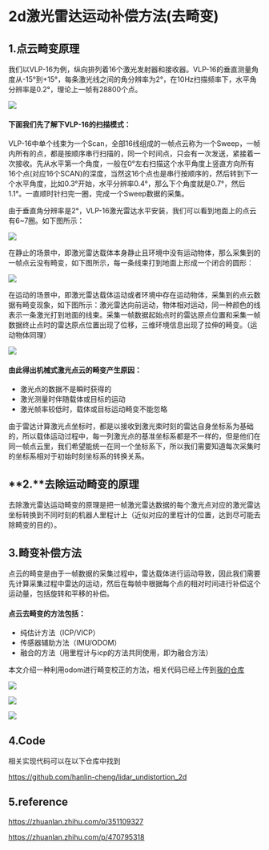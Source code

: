# 2d激光雷达运动补偿方法(去畸变)

## **1.点云畸变原理**

我们以VLP-16为例，纵向排列着16个激光发射器和接收器。VLP-16的垂直测量角度从-15°到+15°，每条激光线之间的角分辨率为2°，在10Hz扫描频率下，水平角分辨率是0.2°，理论上一帧有28800个点。

![](media/v2-4dbde4dcd15fd45edec4c09eeea059bf_720w.webp)

#### **下面我们先了解下VLP-16的扫描模式：**

VLP-16中单个线束为一个Scan，全部16线组成的一帧点云称为一个Sweep，一帧内所有的点，都是按顺序串行扫描的，同一个时间点，只会有一次发送，紧接着一次接收。先从水平第一个角度，一般在0°左右扫描这个水平角度上竖直方向所有16个点(对应16个SCAN)的深度，当然这16个点也是串行按顺序的，然后转到下一个水平角度，比如0.3°开始，水平分辨率0.4°，那么下个角度就是0.7°，然后1.1°。一直顺时针扫完一圈，完成一个Sweep数据的采集。

由于垂直角分辨率是2°，VLP-16激光雷达水平安装，我们可以看到地面上的点云有6~7圈。如下图所示：

![](media/2022-10-1817-18-03屏幕截图.png)

在静止的场景中，即激光雷达载体本身静止且环境中没有运动物体，那么采集到的一帧点云没有畸变，如下图所示，每一条线束打到地面上形成一个闭合的圆形：

![](media/v2-985562f15e754452321a2d0dc206ad70_720w.webp)

在运动的场景中，即激光雷达载体运动或者环境中存在运动物体，采集到的点云数据有畸变现象，如下图所示：激光雷达向前运动，物体相对运动，同一种颜色的线表示一条激光打到地面的线束。采集一帧数据起始点时的雷达原点位置和采集一帧数据终止点时的雷达原点位置出现了位移，三维环境信息出现了拉伸的畸变。（运动物体同理）

![](media/v2-0c1267f8d79420fb94c8a5a521f9289e_720w.webp)

#### **由此得出机械式激光点云的畸变产生原因：**

- 激光点的数据不是瞬时获得的
- 激光测量时伴随载体或目标的运动
- 激光帧率较低时，载体或目标运动畸变不能忽略

由于雷达计算激光点坐标时，都是以接收到激光束时刻的雷达自身坐标系为基础的，所以载体运动过程中，每一列激光点的基准坐标系都是不一样的，但是他们在同一帧点云里，我们希望能统一在同一个坐标系下，所以我们需要知道每次采集时的坐标系相对于初始时刻坐标系的转换关系。

## **2.**去除运动畸变的原理

去除激光雷达运动畸变的原理是把一帧激光雷达数据的每个激光点对应的激光雷达坐标转换到不同时刻的机器人里程计上（近似对应的里程计的位置，达到尽可能去除畸变的目的）。

## **3.畸变补偿方法**

点云的畸变是由于一帧数据的采集过程中，雷达载体进行运动导致，因此我们需要先计算采集过程中雷达的运动，然后在每帧中根据每个点的相对时间进行补偿这个运动量，包括旋转和平移的补偿。

#### **点云去畸变的方法包括：**

- 纯估计方法（ICP/VICP）
- 传感器辅助方法（IMU/ODOM）
- 融合的方法（用里程计与icp的方法共同使用，即为融合方法）

本文介绍一种利用odom进行畸变校正的方法，相关代码已经上传到[我的仓库](https://github.com/hanlin-cheng/lidar_undistortion_2d)

![](media/v2-e3a66f60807a7f4599f6eab7c814ecb9_720w.webp)

![](media/v2-f6ff6f353dbee518467f058ecec97a31_720w.webp)

![](media/v2-938427f59fe65b9588c0ff31a32ed02b_720w.webp)

## 4.Code

相关实现代码可以在以下仓库中找到

https://github.com/hanlin-cheng/lidar_undistortion_2d

## 5.reference

https://zhuanlan.zhihu.com/p/351109327

https://zhuanlan.zhihu.com/p/470795318